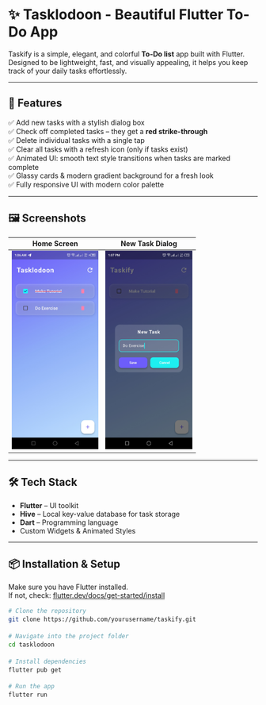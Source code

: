 # ✨ Tasklodoon - Beautiful Flutter To-Do App

Taskify is a simple, elegant, and colorful **To-Do list** app built with Flutter.  
Designed to be lightweight, fast, and visually appealing, it helps you keep track of your daily tasks effortlessly.

---

## 🌟 Features

✅ Add new tasks with a stylish dialog box  
✅ Check off completed tasks – they get a **red strike-through**  
✅ Delete individual tasks with a single tap  
✅ Clear all tasks with a refresh icon (only if tasks exist)  
✅ Animated UI: smooth text style transitions when tasks are marked complete  
✅ Glassy cards & modern gradient background for a fresh look  
✅ Fully responsive UI with modern color palette  

---

## 🖼️ Screenshots

| Home Screen | New Task Dialog |
|------------|-----------------|
| <img src="asset/home.jpg" height="400"> | <img src="asset/newtask.jpg" height="400"> |



---

## 🛠️ Tech Stack

- **Flutter** – UI toolkit
- **Hive** – Local key-value database for task storage
- **Dart** – Programming language
- Custom Widgets & Animated Styles

---

## 📦 Installation & Setup

Make sure you have Flutter installed.  
If not, check: [flutter.dev/docs/get-started/install](https://flutter.dev/docs/get-started/install)

```bash
# Clone the repository
git clone https://github.com/yourusername/taskify.git

# Navigate into the project folder
cd tasklodoon

# Install dependencies
flutter pub get

# Run the app
flutter run
